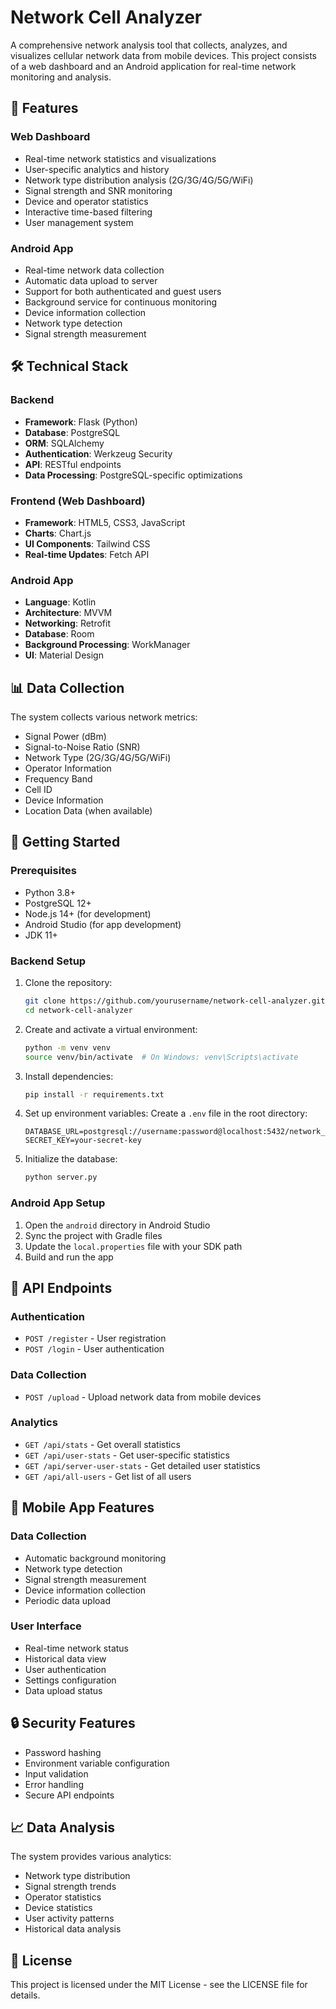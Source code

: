 # Network Cell Analyzer

A comprehensive network analysis tool that collects, analyzes, and visualizes cellular network data from mobile devices. This project consists of a web dashboard and an Android application for real-time network monitoring and analysis.

## 🌟 Features

### Web Dashboard
- Real-time network statistics and visualizations
- User-specific analytics and history
- Network type distribution analysis (2G/3G/4G/5G/WiFi)
- Signal strength and SNR monitoring
- Device and operator statistics
- Interactive time-based filtering
- User management system

### Android App
- Real-time network data collection
- Automatic data upload to server
- Support for both authenticated and guest users
- Background service for continuous monitoring
- Device information collection
- Network type detection
- Signal strength measurement

## 🛠️ Technical Stack

### Backend
- **Framework**: Flask (Python)
- **Database**: PostgreSQL
- **ORM**: SQLAlchemy
- **Authentication**: Werkzeug Security
- **API**: RESTful endpoints
- **Data Processing**: PostgreSQL-specific optimizations

### Frontend (Web Dashboard)
- **Framework**: HTML5, CSS3, JavaScript
- **Charts**: Chart.js
- **UI Components**: Tailwind CSS
- **Real-time Updates**: Fetch API

### Android App
- **Language**: Kotlin
- **Architecture**: MVVM
- **Networking**: Retrofit
- **Database**: Room
- **Background Processing**: WorkManager
- **UI**: Material Design

## 📊 Data Collection

The system collects various network metrics:
- Signal Power (dBm)
- Signal-to-Noise Ratio (SNR)
- Network Type (2G/3G/4G/5G/WiFi)
- Operator Information
- Frequency Band
- Cell ID
- Device Information
- Location Data (when available)

## 🚀 Getting Started

### Prerequisites
- Python 3.8+
- PostgreSQL 12+
- Node.js 14+ (for development)
- Android Studio (for app development)
- JDK 11+

### Backend Setup
1. Clone the repository:
   ```bash
   git clone https://github.com/yourusername/network-cell-analyzer.git
   cd network-cell-analyzer
   ```

2. Create and activate a virtual environment:
   ```bash
   python -m venv venv
   source venv/bin/activate  # On Windows: venv\Scripts\activate
   ```

3. Install dependencies:
   ```bash
   pip install -r requirements.txt
   ```

4. Set up environment variables:
   Create a `.env` file in the root directory:
   ```
   DATABASE_URL=postgresql://username:password@localhost:5432/network_analyzer
   SECRET_KEY=your-secret-key
   ```

5. Initialize the database:
   ```bash
   python server.py
   ```

### Android App Setup
1. Open the `android` directory in Android Studio
2. Sync the project with Gradle files
3. Update the `local.properties` file with your SDK path
4. Build and run the app

## 📡 API Endpoints

### Authentication
- `POST /register` - User registration
- `POST /login` - User authentication

### Data Collection
- `POST /upload` - Upload network data from mobile devices

### Analytics
- `GET /api/stats` - Get overall statistics
- `GET /api/user-stats` - Get user-specific statistics
- `GET /api/server-user-stats` - Get detailed user statistics
- `GET /api/all-users` - Get list of all users

## 📱 Mobile App Features

### Data Collection
- Automatic background monitoring
- Network type detection
- Signal strength measurement
- Device information collection
- Periodic data upload

### User Interface
- Real-time network status
- Historical data view
- User authentication
- Settings configuration
- Data upload status

## 🔒 Security Features

- Password hashing
- Environment variable configuration
- Input validation
- Error handling
- Secure API endpoints

## 📈 Data Analysis

The system provides various analytics:
- Network type distribution
- Signal strength trends
- Operator statistics
- Device statistics
- User activity patterns
- Historical data analysis


## 📝 License

This project is licensed under the MIT License - see the LICENSE file for details.

